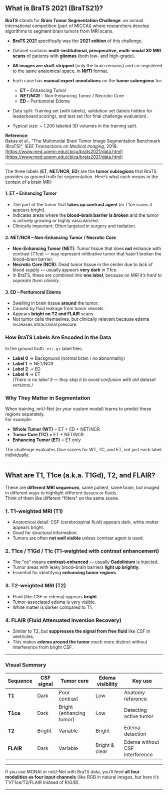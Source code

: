 ## **What is BraTS 2021 (BraTS21)?**

**BraTS** stands for **Brain Tumor Segmentation Challenge**: an annual international competition (part of MICCAI) where researchers develop algorithms to segment brain tumors from MRI scans.

- **BraTS 2021** specifically was the **2021 edition** of this challenge.
- Dataset contains **multi-institutional, preoperative, multi-modal 3D MRI scans** of patients with **gliomas** (both low- and high-grade).
- **All images are skull-stripped** (only the brain remains) and co-registered to the same anatomical space, in **NIfTI** format.
- Each case has **manual expert annotations** on the **tumor subregions** for:
    - **ET** – Enhancing Tumor
    - **NET/NCR** – Non-Enhancing Tumor / Necrotic Core
    - **ED** – Peritumoral Edema
    
- Data split: Training set (with labels), validation set (labels hidden for leaderboard scoring), and test set (for final challenge evaluation).
- Typical size: ~ 1,200 labeled 3D volumes in the training split.

**Reference**:  
Bakas et al., “The Multimodal Brain Tumor Image Segmentation Benchmark (BraTS)”, _IEEE Transactions on Medical Imaging_, 2018.  
[https://www.med.upenn.edu/cbica/brats2021/data.html](https://www.med.upenn.edu/cbica/brats2021/data.html)

---
The three labels (**ET**, **NET/NCR**, **ED**) are the **tumor subregions** that BraTS provides as ground truth for segmentation.
Here’s what each means in the context of a brain MRI:

#### **1. ET – Enhancing Tumor**

- The part of the tumor that **takes up contrast agent** (in T1ce scans it appears bright).
- Indicates areas where the **blood–brain barrier is broken** and the tumor is actively growing or highly vascularized.
- Clinically important: Often targeted in surgery and radiation.
#### **2. NET/NCR – Non-Enhancing Tumor / Necrotic Core**

- **Non-Enhancing Tumor (NET)**: Tumor tissue that does **not** enhance with contrast (T1ce) — may represent infiltrative tumor that hasn’t broken the blood–brain barrier.
- **Necrotic Core (NCR)**: Dead tumor tissue in the center due to lack of blood supply — usually appears **very dark** in T1ce.
- In BraTS, these are combined into **one label**, because on *MRI it’s hard to separate them cleanly*.
#### **3. ED – Peritumoral Edema**

- Swelling in brain tissue **around** the tumor.
- Caused by fluid leakage from tumor vessels.
- Appears **bright on T2 and FLAIR** scans.
- Not tumor cells themselves, but clinically relevant because edema increases intracranial pressure.

### How BraTS Labels Are Encoded in the Data

In the ground truth `.nii.gz` label files:

- **Label 0** → Background (normal brain / no abnormality)
- **Label 1** → NET/NCR
- **Label 2** → ED
- **Label 4** → ET  
    _(There is no label 3 — they skip it to avoid confusion with old dataset versions.)_

### Why They Matter in Segmentation

When training, nnU-Net (or your custom model) learns to predict these regions separately.  
For example:

- **Whole Tumor (WT)** = ET + ED + NET/NCR
- **Tumor Core (TC)** = ET + NET/NCR
- **Enhancing Tumor (ET)** = ET only

The challenge evaluates Dice scores for WT, TC, and ET, not just each label individually.


---

## **What are T1, T1ce (a.k.a. T1Gd), T2, and FLAIR?**

These are **different MRI sequences**, same patient, same brain, but imaged in different ways to highlight different tissues or fluids.  
Think of them like different "filters" on the same scene.

### **1. T1-weighted MRI (T1)**

- Anatomical detail: CSF (cerebrospinal fluid) appears dark, white matter appears bright.
- Good for structural information.
- Tumors are often **not well visible** unless contrast agent is used.

### **2. T1ce / T1Gd / T1c** (T1-weighted with contrast enhancement)

- The "ce" means **contrast-enhanced** — usually **Gadolinium** is injected.
- Tumor areas with leaky blood–brain barriers **light up brightly**.
- Essential for identifying **enhancing tumor regions**.

### **3. T2-weighted MRI (T2)**

- Fluid (like CSF or edema) appears **bright**.
- Tumor-associated edema is very visible.
- White matter is darker compared to T1.

### **4. FLAIR (Fluid Attenuated Inversion Recovery)**

- Similar to T2, but **suppresses the signal from free fluid** like CSF in ventricles.
- This makes **edema around the tumor** much more distinct without interference from bright CSF.

---
### **Visual Summary**

|Sequence|CSF signal|Tumor core|Edema visibility|Key use|
|---|---|---|---|---|
|**T1**|Dark|Poor contrast|Low|Anatomy reference|
|**T1ce**|Dark|Bright (enhancing tumor)|Low|Detecting active tumor|
|**T2**|Bright|Variable|Bright|Edema detection|
|**FLAIR**|Dark|Variable|Bright & clear|Edema without CSF interference|

---

If you use MONAI or nnU-Net with BraTS data, you’ll feed **all four modalities as four input channels** (like RGB in natural images, but here it’s T1/T1ce/T2/FLAIR instead of R/G/B).

---
